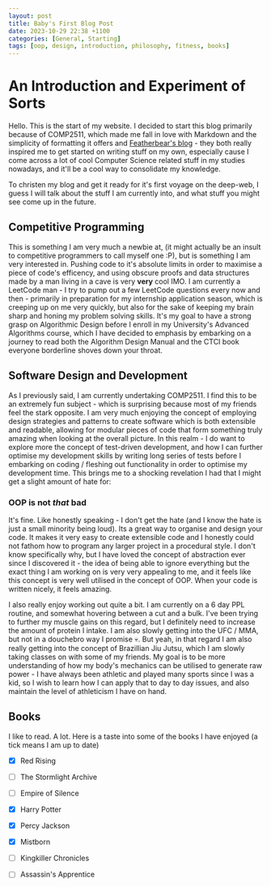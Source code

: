```yaml
---
layout: post
title: Baby's First Blog Post 
date: 2023-10-29 22:38 +1100
categories: [General, Starting]
tags: [oop, design, introduction, philosophy, fitness, books]
---
```


# An Introduction and Experiment of Sorts

Hello. This is the start of my website. I decided to start this blog primarily because of COMP2511, which made me fall in love with Markdown and the simplicity of formatting it offers and [Featherbear's blog](https://featherbear.cc/) - they both really inspired me to get started on writing stuff on my own, especially cause I come across a lot of cool Computer Science related stuff in my studies nowadays, and it'll be a cool way to consolidate my knowledge. 

To christen my blog and get it ready for it's first voyage on the deep-web, I guess I will talk about the stuff I am currently into, and what stuff you might see come up in the future. 

## Competitive Programming 

This is something I am very much a newbie at, (it might actually be an insult to competitive programmers to call myself one :P), but is something I am very interested in. Pushing code to it's absolute limits in order to maximise a piece of code's efficency, and using obscure proofs and data structures made by a man living in a cave is very **very** cool IMO. I am currently a LeetCode man - I try to pump out a few LeetCode questions every now and then - primarily in preparation for my internship application season, which is creeping up on me very quickly, but also for the sake of keeping my brain sharp and honing my problem solving skills. It's my goal to have a strong grasp on Algorithmic Design before I enroll in my University's Advanced Algorithms course, which I have decided to emphasis by embarking on a journey to read both the Algorithm Design Manual and the CTCI book everyone borderline shoves down your throat. 

## Software Design and Development 

As I previously said, I am currently undertaking COMP2511. I find this to be an extremely fun subject - which is surprising because most of my friends feel the stark opposite. I am very much enjoying the concept of employing design strategies and patterns to create software which is both extensible and readable, allowing for modular pieces of code that form something truly amazing when looking at the overall picture. In this realm - I do want to explore more the concept of test-driven development, and how I can further optimise my development skills by writing long series of tests before I embarking on coding / fleshing out functionality in order to optimise my development time. This brings me to a shocking revelation I had that I might get a slight amount of hate for: 

### OOP is not *that* bad

It's fine. Like honestly speaking - I don't get the hate (and I know the hate is just a small minority being loud). Its a great way to organise and design your code. It makes it very easy to create extensible code and I honestly could not fathom how to program any larger project in a procedural style. I don't know specifically why, but I have loved the concept of abstraction ever since I discovered it - the idea of being able to ignore everything but the exact thing I am working on is very very appealing to me, and it feels like this concept is very well utilised in the concept of OOP. When your code is written nicely, it feels amazing. 


I also really enjoy working out quite a bit. I am currently on a 6 day PPL routine, and somewhat hovering between a cut and a bulk. I've been trying to further my muscle gains on this regard, but I definitely need to increase the amount of protein I intake. I am also slowly getting into the UFC / MMA, but not in a douchebro way I promise :skull:. But yeah, in that regard I am also really getting into the concept of Brazillian Jiu Jutsu, which I am slowly taking classes on with some of my friends. My goal is to be more understanding of how my body's mechanics can be utilised to generate raw power - I have always been athletic and played many sports since I was a kid, so I wish to learn how I can apply that to day to day issues, and also maintain the level of athleticism I have on hand. 

## Books 

I like to read. A lot. Here is a taste into some of the books I have enjoyed (a tick means I am up to date)

- [x] Red Rising 
- [ ] The Stormlight Archive 
- [ ] Empire of Silence 
- [x] Harry Potter
- [x] Percy Jackson 
- [x] Mistborn
- [ ] Kingkiller Chronicles 
- [ ] Assassin's Apprentice 


